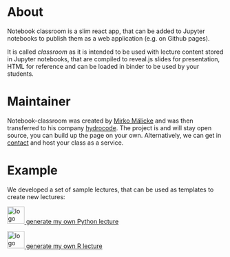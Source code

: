 # About

Notebook classroom is a slim react app, that can be added to Jupyter notebooks 
to publish them as a web application (e.g. on Github pages).

It is called *classroom* as it is intended to be used with lecture content 
stored in Jupyter notebooks, that are compiled to reveal.js slides for 
presentation, HTML for reference and can be loaded in binder to 
be used by your students.

# Maintainer

Notebook-classroom was created by [Mirko Mälicke](https://github.com/mmaelicke) and was then
transferred to his company [hydrocode](https://hydrocode.de). The project is and will stay 
open source, you can build up the page on your own. 
Alternatively, we can get in [contact](mailto:mirko@hydrocode.de) and host your class as a 
service.

# Example

We developed a set of sample lectures, that can be used as templates to create new lectures:

<a href="https://github.com/hydrocode-de/sample-lecture-python/generate" target="_blank"><img src="https://www.python.org/static/img/python-logo.png" alt="logo" height="40"> generate my own Python lecture</a>

<a href="https://github.com/hydrocode-de/sample-lecture-r/generate" target="_blank"><img src="https://www.r-project.org/logo/Rlogo.svg" alt="logo" height="40"> generate my own R lecture</a>

